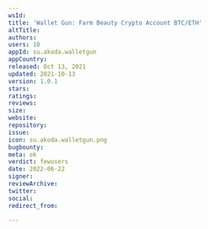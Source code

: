 ```yaml
---
wsId: 
title: 'Wallet Gun: Farm Beauty Crypto Account BTC/ETH'
altTitle: 
authors: 
users: 10
appId: su.akoda.walletgun
appCountry: 
released: Oct 13, 2021
updated: 2021-10-13
version: 1.0.1
stars: 
ratings: 
reviews: 
size: 
website: 
repository: 
issue: 
icon: su.akoda.walletgun.png
bugbounty: 
meta: ok
verdict: fewusers
date: 2022-06-22
signer: 
reviewArchive: 
twitter: 
social: 
redirect_from: 

---
```


